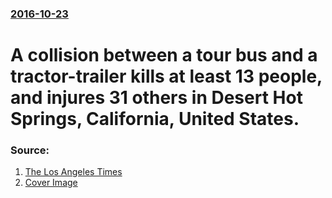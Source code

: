 ### [2016-10-23](/news/2016/10/23/index.md)

# A collision between a tour bus and a tractor-trailer kills at least 13 people, and injures 31 others in Desert Hot Springs, California, United States. 




### Source:

1. [The Los Angeles Times](http://www.latimes.com/local/lanow/la-me-tour-bus-20161023-snap-story.html)
1. [Cover Image](http://www.trbimg.com/img-580d1d0e/turbine/la-me-tour-bus-20161023-snap)
